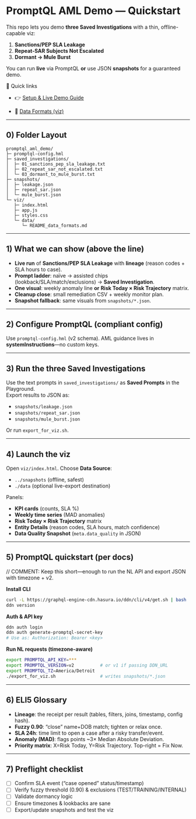 # PromptQL AML Demo — Quickstart

This repo lets you demo **three Saved Investigations** with a thin, offline-capable viz:
1) **Sanctions/PEP SLA Leakage**
2) **Repeat-SAR Subjects Not Escalated**
3) **Dormant → Mule Burst**

You can run **live** via PromptQL **or** use JSON **snapshots** for a guaranteed demo.

🔎 Quick links

- 👉 [Setup & Live Demo Guide](./viz)            

- 🧭 [Data Formats (viz)](./viz/data)
---

## 0) Folder Layout
```
promptql_aml_demo/
├─ promptql-config.hml
├─ saved_investigations/
│  ├─ 01_sanctions_pep_sla_leakage.txt
│  ├─ 02_repeat_sar_not_escalated.txt
│  └─ 03_dormant_to_mule_burst.txt
├─ snapshots/
│  ├─ leakage.json
│  ├─ repeat_sar.json
│  └─ mule_burst.json
└─ viz/
   ├─ index.html
   ├─ app.js
   ├─ styles.css
   └─ data/
      └─ README_data_formats.md
```

---

## 1) What we can show (above the line)
- **Live run** of **Sanctions/PEP SLA Leakage** with **lineage** (reason codes + SLA hours to case).
- **Prompt ladder**: naïve → assisted chips (lookback/SLA/match/exclusions) → **Saved Investigation**.
- **One visual**: weekly anomaly line **or** **Risk Today × Risk Trajectory** matrix.
- **Cleanup close**: small remediation CSV + weekly monitor plan.
- **Snapshot fallback**: same visuals from `snapshots/*.json`.

---

## 2) Configure PromptQL (compliant config)
Use `promptql-config.hml` (v2 schema). AML guidance lives in **systemInstructions**—no custom keys.

---

## 3) Run the three Saved Investigations
Use the text prompts in `saved_investigations/` as **Saved Prompts** in the Playground.  
Export results to JSON as:
- `snapshots/leakage.json`
- `snapshots/repeat_sar.json`
- `snapshots/mule_burst.json`

Or run `export_for_viz.sh`.

---

## 4) Launch the viz
Open `viz/index.html`. Choose **Data Source**:
- `../snapshots` (offline, safest)
- `./data` (optional live-export destination)

Panels:
- **KPI cards** (counts, SLA %)
- **Weekly time series** (MAD anomalies)
- **Risk Today × Risk Trajectory** matrix
- **Entity Details** (reason codes, SLA hours, match confidence)
- **Data Quality Snapshot** (`meta.data_quality` in JSON)

---

## 5) PromptQL quickstart (per docs)
// COMMENT: Keep this short—enough to run the NL API and export JSON with timezone + v2.

**Install CLI**
```bash
curl -L https://graphql-engine-cdn.hasura.io/ddn/cli/v4/get.sh | bash
ddn version
```

**Auth & API key**
```bash
ddn auth login
ddn auth generate-promptql-secret-key
# Use as: Authorization: Bearer <key>
```

**Run NL requests (timezone-aware)**
```bash
export PROMPTQL_API_KEY=***
export PROMPTQL_VERSION=v2          # or v1 if passing DDN_URL
export PROMPTQL_TZ=America/Detroit
./export_for_viz.sh                 # writes snapshots/*.json
```

---

## 6) ELI5 Glossary
- **Lineage**: the receipt per result (tables, filters, joins, timestamp, config hash).
- **Fuzzy 0.90**: “close” name+DOB match; tighten or relax once.
- **SLA 24h**: time limit to open a case after a risky transfer/event.
- **Anomaly (MAD)**: flags points ~3× Median Absolute Deviation.
- **Priority matrix**: X=Risk Today, Y=Risk Trajectory. Top-right = Fix Now.

---

## 7) Preflight checklist
- [ ] Confirm SLA event (“case opened” status/timestamp)
- [ ] Verify fuzzy threshold (0.90) & exclusions (TEST/TRAINING/INTERNAL)
- [ ] Validate dormancy logic
- [ ] Ensure timezones & lookbacks are sane
- [ ] Export/update snapshots and test the viz
